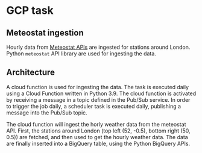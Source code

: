 # GCP task

## Meteostat ingestion

Hourly data from [Meteostat APIs](https://dev.meteostat.net/) are ingested for stations around London.
Python `meteostat` API library are used for ingesting the data.

## Architecture

A cloud function is used for ingesting the data. The task is executed daily using a Cloud Function written in 
Python 3.9.
The cloud function is activated by receiving a message in a topic defined in the Pub/Sub service.
In order to trigger the job daily, a scheduler task is executed daily, publishing a message into the Pub/Sub topic.

The cloud function will ingest the horly weather data from the meteostat API.
First, the stations around London (top left (52, -0.5), bottom right (50, 0.5)) are fetched, and then used to get the hourly weather data.
The data are finally inserted into a BigQuery table, using the Python BigQuery APIs.